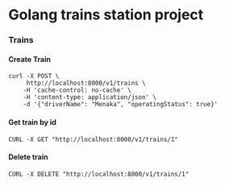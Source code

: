 # Golang trains station project

### Trains
#### Create Train
    curl -X POST \
         http://localhost:8000/v1/trains \
        -H 'cache-control: no-cache' \
        -H 'content-type: application/json' \
        -d '{"driverName": "Menaka", "operatingStatus": true}'
#### Get train by id
    CURL -X GET "http://localhost:8000/v1/trains/1"
#### Delete train
    CURL -X DELETE "http://localhost:8000/v1/trains/1"